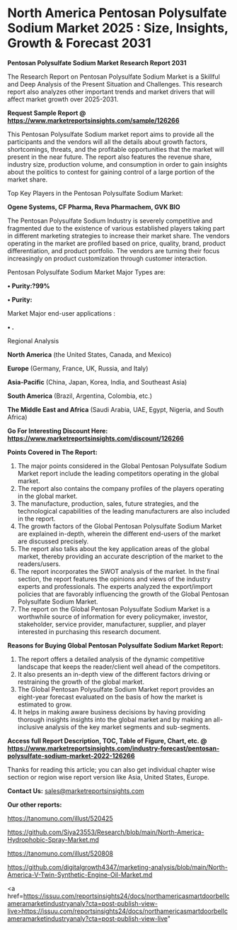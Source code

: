 # North America Pentosan Polysulfate Sodium Market 2025 : Size, Insights, Growth & Forecast 2031

<strong>Pentosan Polysulfate Sodium Market Research Report 2031</strong>

The Research Report on Pentosan Polysulfate Sodium Market is a Skillful and Deep Analysis of the Present Situation and Challenges. This research report also analyzes other important trends and market drivers that will affect market growth over 2025-2031.

<strong>Request Sample Report @ <a href=https://www.marketreportsinsights.com/sample/126266>https://www.marketreportsinsights.com/sample/126266</a></strong>

This Pentosan Polysulfate Sodium market report aims to provide all the participants and the vendors will all the details about growth factors, shortcomings, threats, and the profitable opportunities that the market will present in the near future. The report also features the revenue share, industry size, production volume, and consumption in order to gain insights about the politics to contest for gaining control of a large portion of the market share.

Top Key Players in the Pentosan Polysulfate Sodium Market:

<strong>Ogene Systems, CF Pharma, Reva Pharmachem, GVK BIO</strong>

The Pentosan Polysulfate Sodium Industry is severely competitive and fragmented due to the existence of various established players taking part in different marketing strategies to increase their market share. The vendors operating in the market are profiled based on price, quality, brand, product differentiation, and product portfolio. The vendors are turning their focus increasingly on product customization through customer interaction.

Pentosan Polysulfate Sodium Market Major Types are:

<strong>• Purity:?99%

• Purity:</strong>

Market Major end-user applications :

<strong>• .</strong>

Regional Analysis

</u><strong><b>North America</b></strong> (the United States, Canada, and Mexico)

<strong><b>Europe </b></strong>(Germany, France, UK, Russia, and Italy)

<strong><b>Asia-Pacific</b></strong> (China, Japan, Korea, India, and Southeast Asia)

<strong><b>South America</b></strong> (Brazil, Argentina, Colombia, etc.)

<strong><b>The Middle East and Africa</b></strong> (Saudi Arabia, UAE, Egypt, Nigeria, and South Africa)

<strong>Go For Interesting Discount Here: <a href=https://www.marketreportsinsights.com/discount/126266>https://www.marketreportsinsights.com/discount/126266</a></strong>

<strong>Points Covered in The Report:</strong>
<ol>
  <li>The major points considered in the Global Pentosan Polysulfate Sodium Market report include the leading competitors operating in the global market.</li>
  <li>The report also contains the company profiles of the players operating in the global market.</li>
  <li>The manufacture, production, sales, future strategies, and the technological capabilities of the leading manufacturers are also included in the report.</li>
  <li>The growth factors of the Global Pentosan Polysulfate Sodium Market are explained in-depth, wherein the different end-users of the market are discussed precisely.</li>
  <li>The report also talks about the key application areas of the global market, thereby providing an accurate description of the market to the readers/users.</li>
  <li>The report incorporates the SWOT analysis of the market. In the final section, the report features the opinions and views of the industry experts and professionals. The experts analyzed the export/import policies that are favorably influencing the growth of the Global Pentosan Polysulfate Sodium Market.</li>
  <li>The report on the Global Pentosan Polysulfate Sodium Market is a worthwhile source of information for every policymaker, investor, stakeholder, service provider, manufacturer, supplier, and player interested in purchasing this research document.</li>
</ol>
<strong>Reasons for Buying Global Pentosan Polysulfate Sodium Market Report:</strong>

<ol>
  <li>The report offers a detailed analysis of the dynamic competitive landscape that keeps the reader/client well ahead of the competitors.</li>
  <li>It also presents an in-depth view of the different factors driving or restraining the growth of the global market.</li>
  <li>The Global Pentosan Polysulfate Sodium Market report provides an eight-year forecast evaluated on the basis of how the market is estimated to grow.</li>
  <li>It helps in making aware business decisions by having providing thorough insights insights into the global market and by making an all-inclusive analysis of the key market segments and sub-segments.</li>
</ol>
<strong>Access full Report Description, TOC, Table of Figure, Chart, etc. @ <a href=https://www.marketreportsinsights.com/industry-forecast/pentosan-polysulfate-sodium-market-2022-126266>https://www.marketreportsinsights.com/industry-forecast/pentosan-polysulfate-sodium-market-2022-126266</a></strong>


Thanks for reading this article; you can also get individual chapter wise section or region wise report version like Asia, United States, Europe.

<strong>Contact Us:</strong>
sales@marketreportsinsights.com

<strong>Our other reports:</strong>

<a href=https://tanomuno.com/illust/520425>https://tanomuno.com/illust/520425</a>

<a href=https://github.com/Siya23553/Research/blob/main/North-America-Hydrophobic-Spray-Market.md>https://github.com/Siya23553/Research/blob/main/North-America-Hydrophobic-Spray-Market.md</a>

<a href=https://tanomuno.com/illust/520808>https://tanomuno.com/illust/520808</a>

<a href=https://github.com/digitalgrowth4347/marketing-analysis/blob/main/North-America-V-Twin-Synthetic-Engine-Oil-Market.md>https://github.com/digitalgrowth4347/marketing-analysis/blob/main/North-America-V-Twin-Synthetic-Engine-Oil-Market.md</a>

<a href=https://issuu.com/reportsinsights24/docs/northamericasmartdoorbellcameramarketindustryanaly?cta=post-publish-view-live>https://issuu.com/reportsinsights24/docs/northamericasmartdoorbellcameramarketindustryanaly?cta=post-publish-view-live</a>"
